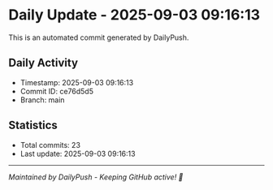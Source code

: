 # Daily Update - 2025-09-03 09:16:13

This is an automated commit generated by DailyPush.

## Daily Activity
- Timestamp: 2025-09-03 09:16:13
- Commit ID: ce76d5d5
- Branch: main

## Statistics
- Total commits: 23
- Last update: 2025-09-03 09:16:13

---
*Maintained by DailyPush - Keeping GitHub active! 🚀*
